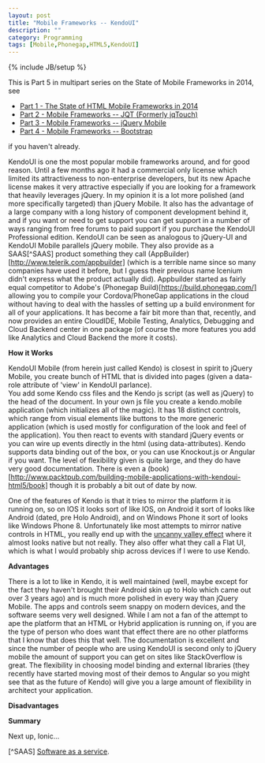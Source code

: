```yaml
---
layout: post
title: "Mobile Frameworks -- KendoUI"
description: ""
category: Programming
tags: [Mobile,Phonegap,HTML5,KendoUI]
---
```

{% include JB/setup %}

This is Part 5 in multipart series on the State of Mobile Frameworks in 2014, see

* [Part 1 - The State of HTML Mobile Frameworks in 2014](/programming/2014/04/22/the-state-of-html-mobile-frameworks-in-2014/)
* [Part 2 - Mobile Frameworks -- JQT (Formerly jqTouch)](http://www.agingcoder.com/programming/2014/04/24/mobile-frameworks-jqt/)
* [Part 3 - Mobile Frameworks -- jQuery Mobile](http://www.agingcoder.com/programming/2014/04/26/mobile-frameworks-jquery-mobile/)
* [Part 4 - Mobile Frameworks -- Bootstrap](http://www.agingcoder.com/programming/2014/05/08/mobile-frameworks-bootstrap/)

if you haven't already.

KendoUI is one the most popular mobile frameworks around, and for good reason. Until a few months ago it had a commercial
only license which limited its attractiveness to non-enterprise developers, but its new Apache license makes it very
attractive especially if you are looking for a framework that heavily leverages jQuery.  In my opinion it is a lot 
more polished (and more specifically targeted) than jQuery Mobile.  It also has the advantage of a large company
with a long history of component development behind it, and if you want or need to get support you can get support
in a number of ways ranging from free forums to paid support if you purchase the KendoUI Professional edition.  KendoUI
can be seen as analogous to jQuery-UI and KendoUI Mobile parallels jQuery mobile.
They also provide as a SAAS[^SAAS] product something they call (AppBuilder)[http://www.telerik.com/appbuilder] (which is a terrible name since so many companies have
used it before, but I guess their previous name Icenium didn't express what the product actually did).  Appbuilder
started as fairly equal competitor to Adobe's (Phonegap Build)[https://build.phonegap.com/] allowing you to compile
your Cordova/PhoneGap applications in the cloud without having to deal with the hassles of setting up a build
environment for all of your applications.  It has become a fair bit more than that, recently, and now provides
an entire CloudIDE, Mobile Testing, Analytics, Debugging and Cloud Backend center in one package (of course
the more features you add like Analytics and Cloud Backend the more it costs).  

**How it Works**

KendoUI Mobile (from herein just called Kendo) is closest in spirit to jQuery Mobile, you create bunch of 
HTML that is divided into pages (given a data-role attribute of 'view' in KendoUI parlance).  
You add some Kendo css files and the Kendo js script (as well as jQuery) to the
head of the document.  In your own js file you create a kendo.mobile application (which initializes all of the 
magic).  It has 18 distinct controls, which range from visual elements like buttons to the more generic application (which
is used mostly for configuration of the look and feel of the application).  You then react to events with standard
jQuery events or you can wire up events directly in the html (using data-attributes).  Kendo supports data binding 
out of the box, or you can use Knockout.js or Angular if you want.  The level of flexibility given is quite large,
and they do have very good documentation.  There is even a (book)[http://www.packtpub.com/building-mobile-applications-with-kendoui-html5/book]
though it is probably a bit out of date by now.

One of the features of Kendo is that it tries to mirror the platform it is running on, so on IOS it looks sort
of like IOS, on Android it sort of looks like Android (dated, pre Holo Android), and on Windows Phone it sort of
looks like Windows Phone 8.  Unfortunately like most attempts to mirror native controls in HTML, you really end
up with the [uncanny valley effect](http://en.wikipedia.org/wiki/Uncanny_valley) where it almost looks native but
not really.  They also offer what they call a Flat UI, which is what I would probably ship across devices if I 
were to use Kendo.  

**Advantages**

There is a lot to like in Kendo, it is well maintained (well, maybe except for the fact they haven't brought their
Android skin up to Holo which came out over 3 years ago) and is much more polished in every way than jQuery Mobile.
The apps and controls seem snappy on modern devices, and the software seems very well designed.
While I am not a fan of the attempt to ape the platform that an HTML or Hybrid application is running on, if you 
are the type of person who does want that effect there are no other platforms that I know that does this that well.
The documentation is excellent and since the number of people who are using KendoUI is second only to jQuery mobile
the amount of support you can get on sites like StackOverflow is great.  The flexibility in choosing model binding
and external libraries (they recently have started moving most of their demos to Angular so you might see that as
the future of Kendo) will give you a large amount of flexibility in architect your application.  

**Disadvantages**


**Summary**

Next up, Ionic...


[^SAAS] [Software as a service](http://en.wikipedia.org/wiki/Software_as_a_service).